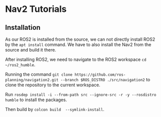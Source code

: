 # Nav2 Tutorials
## Installation
As our ROS2 is installed from the source, we can not directly install ROS2 by the `apt install` command. We have to also install the Nav2 from the source and build it there. 

After installing ROS2, we need to navigate to the ROS2 workspace `cd ~/ros2_humble`.

Running the command `git clone https://github.com/ros-planning/navigation2.git --branch $ROS_DISTRO ./src/navigation2` to clone the repository to the current workspace.

Run `rosdep install -i --from-path src --ignore-src -r -y --rosdistro humble` to install the packages.

Then build by `colcon build  --symlink-install`.
